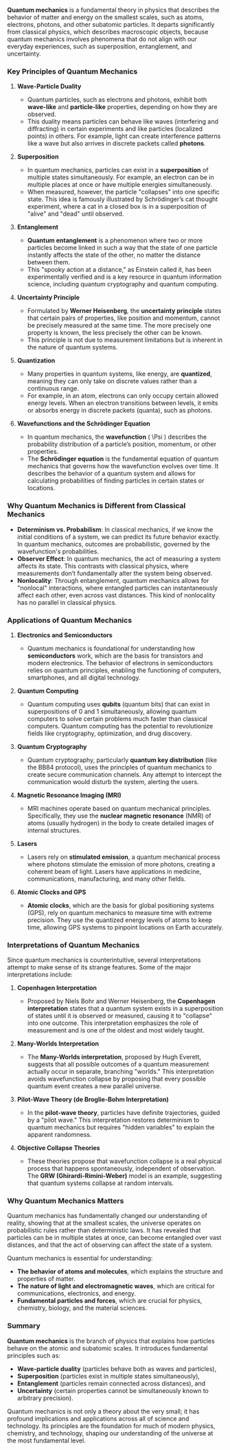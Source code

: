 **Quantum mechanics** is a fundamental theory in physics that describes the behavior of matter and energy on the smallest scales, such as atoms, electrons, photons, and other subatomic particles. It departs significantly from classical physics, which describes macroscopic objects, because quantum mechanics involves phenomena that do not align with our everyday experiences, such as superposition, entanglement, and uncertainty.

### Key Principles of Quantum Mechanics

1. **Wave-Particle Duality**
   - Quantum particles, such as electrons and photons, exhibit both **wave-like** and **particle-like** properties, depending on how they are observed.
   - This duality means particles can behave like waves (interfering and diffracting) in certain experiments and like particles (localized points) in others. For example, light can create interference patterns like a wave but also arrives in discrete packets called **photons**.

2. **Superposition**
   - In quantum mechanics, particles can exist in a **superposition** of multiple states simultaneously. For example, an electron can be in multiple places at once or have multiple energies simultaneously.
   - When measured, however, the particle "collapses" into one specific state. This idea is famously illustrated by Schrödinger’s cat thought experiment, where a cat in a closed box is in a superposition of "alive" and "dead" until observed.

3. **Entanglement**
   - **Quantum entanglement** is a phenomenon where two or more particles become linked in such a way that the state of one particle instantly affects the state of the other, no matter the distance between them.
   - This "spooky action at a distance," as Einstein called it, has been experimentally verified and is a key resource in quantum information science, including quantum cryptography and quantum computing.

4. **Uncertainty Principle**
   - Formulated by **Werner Heisenberg**, the **uncertainty principle** states that certain pairs of properties, like position and momentum, cannot be precisely measured at the same time. The more precisely one property is known, the less precisely the other can be known.
   - This principle is not due to measurement limitations but is inherent in the nature of quantum systems.

5. **Quantization**
   - Many properties in quantum systems, like energy, are **quantized**, meaning they can only take on discrete values rather than a continuous range.
   - For example, in an atom, electrons can only occupy certain allowed energy levels. When an electron transitions between levels, it emits or absorbs energy in discrete packets (quanta), such as photons.

6. **Wavefunctions and the Schrödinger Equation**
   - In quantum mechanics, the **wavefunction** \( \Psi \) describes the probability distribution of a particle’s position, momentum, or other properties.
   - The **Schrödinger equation** is the fundamental equation of quantum mechanics that governs how the wavefunction evolves over time. It describes the behavior of a quantum system and allows for calculating probabilities of finding particles in certain states or locations.

### Why Quantum Mechanics is Different from Classical Mechanics

- **Determinism vs. Probabilism**: In classical mechanics, if we know the initial conditions of a system, we can predict its future behavior exactly. In quantum mechanics, outcomes are probabilistic, governed by the wavefunction's probabilities.
- **Observer Effect**: In quantum mechanics, the act of measuring a system affects its state. This contrasts with classical physics, where measurements don’t fundamentally alter the system being observed.
- **Nonlocality**: Through entanglement, quantum mechanics allows for "nonlocal" interactions, where entangled particles can instantaneously affect each other, even across vast distances. This kind of nonlocality has no parallel in classical physics.

### Applications of Quantum Mechanics

1. **Electronics and Semiconductors**
   - Quantum mechanics is foundational for understanding how **semiconductors** work, which are the basis for transistors and modern electronics. The behavior of electrons in semiconductors relies on quantum principles, enabling the functioning of computers, smartphones, and all digital technology.

2. **Quantum Computing**
   - Quantum computing uses **qubits** (quantum bits) that can exist in superpositions of 0 and 1 simultaneously, allowing quantum computers to solve certain problems much faster than classical computers. Quantum computing has the potential to revolutionize fields like cryptography, optimization, and drug discovery.

3. **Quantum Cryptography**
   - Quantum cryptography, particularly **quantum key distribution** (like the BB84 protocol), uses the principles of quantum mechanics to create secure communication channels. Any attempt to intercept the communication would disturb the system, alerting the users.

4. **Magnetic Resonance Imaging (MRI)**
   - MRI machines operate based on quantum mechanical principles. Specifically, they use the **nuclear magnetic resonance** (NMR) of atoms (usually hydrogen) in the body to create detailed images of internal structures.

5. **Lasers**
   - Lasers rely on **stimulated emission**, a quantum mechanical process where photons stimulate the emission of more photons, creating a coherent beam of light. Lasers have applications in medicine, communications, manufacturing, and many other fields.

6. **Atomic Clocks and GPS**
   - **Atomic clocks**, which are the basis for global positioning systems (GPS), rely on quantum mechanics to measure time with extreme precision. They use the quantized energy levels of atoms to keep time, allowing GPS systems to pinpoint locations on Earth accurately.

### Interpretations of Quantum Mechanics

Since quantum mechanics is counterintuitive, several interpretations attempt to make sense of its strange features. Some of the major interpretations include:

1. **Copenhagen Interpretation**
   - Proposed by Niels Bohr and Werner Heisenberg, the **Copenhagen interpretation** states that a quantum system exists in a superposition of states until it is observed or measured, causing it to "collapse" into one outcome. This interpretation emphasizes the role of measurement and is one of the oldest and most widely taught.

2. **Many-Worlds Interpretation**
   - The **Many-Worlds interpretation**, proposed by Hugh Everett, suggests that all possible outcomes of a quantum measurement actually occur in separate, branching "worlds." This interpretation avoids wavefunction collapse by proposing that every possible quantum event creates a new parallel universe.

3. **Pilot-Wave Theory (de Broglie-Bohm Interpretation)**
   - In the **pilot-wave theory**, particles have definite trajectories, guided by a "pilot wave." This interpretation restores determinism to quantum mechanics but requires "hidden variables" to explain the apparent randomness.

4. **Objective Collapse Theories**
   - These theories propose that wavefunction collapse is a real physical process that happens spontaneously, independent of observation. The **GRW (Ghirardi-Rimini-Weber)** model is an example, suggesting that quantum systems collapse at random intervals.

### Why Quantum Mechanics Matters

Quantum mechanics has fundamentally changed our understanding of reality, showing that at the smallest scales, the universe operates on probabilistic rules rather than deterministic laws. It has revealed that particles can be in multiple states at once, can become entangled over vast distances, and that the act of observing can affect the state of a system.

Quantum mechanics is essential for understanding:
- **The behavior of atoms and molecules**, which explains the structure and properties of matter.
- **The nature of light and electromagnetic waves**, which are critical for communications, electronics, and energy.
- **Fundamental particles and forces**, which are crucial for physics, chemistry, biology, and the material sciences.

### Summary

**Quantum mechanics** is the branch of physics that explains how particles behave on the atomic and subatomic scales. It introduces fundamental principles such as:
- **Wave-particle duality** (particles behave both as waves and particles),
- **Superposition** (particles exist in multiple states simultaneously),
- **Entanglement** (particles remain connected across distances), and
- **Uncertainty** (certain properties cannot be simultaneously known to arbitrary precision).

Quantum mechanics is not only a theory about the very small; it has profound implications and applications across all of science and technology. Its principles are the foundation for much of modern physics, chemistry, and technology, shaping our understanding of the universe at the most fundamental level.


